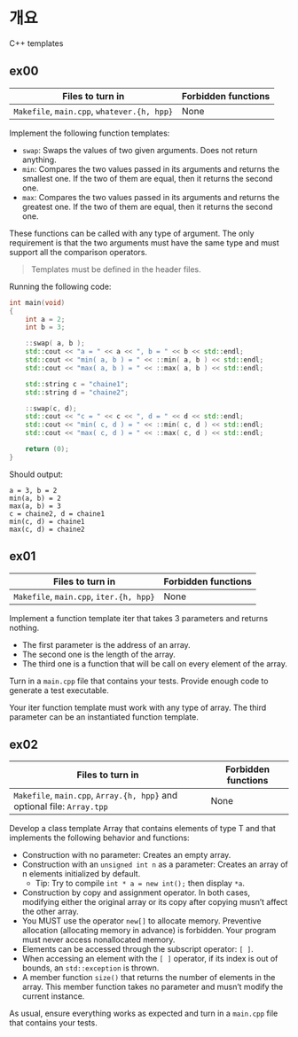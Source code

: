 # 개요

C++ templates

## ex00

|Files to turn in|Forbidden functions|
|----------------|-------------------|
|`Makefile`, `main.cpp`, `whatever.{h, hpp}`|None|

Implement the following function templates:

- `swap`: Swaps the values of two given arguments. Does not return anything.
- `min`: Compares the two values passed in its arguments and returns the smallest one. If the two of them are equal, then it returns the second one.
- `max`: Compares the two values passed in its arguments and returns the greatest one. If the two of them are equal, then it returns the second one.

These functions can be called with any type of argument. The only requirement is that the two arguments must have the same type and must support all the comparison operators.

> Templates must be defined in the header files.

Running the following code:

```cpp
int	main(void)
{
	int a = 2;
	int b = 3;

	::swap( a, b );
	std::cout << "a = " << a << ", b = " << b << std::endl;
	std::cout << "min( a, b ) = " << ::min( a, b ) << std::endl;
	std::cout << "max( a, b ) = " << ::max( a, b ) << std::endl;

	std::string c = "chaine1";
	std::string d = "chaine2";

	::swap(c, d);
	std::cout << "c = " << c << ", d = " << d << std::endl;
	std::cout << "min( c, d ) = " << ::min( c, d ) << std::endl;
	std::cout << "max( c, d ) = " << ::max( c, d ) << std::endl;

	return (0);
}
```

Should output:

```
a = 3, b = 2
min(a, b) = 2
max(a, b) = 3
c = chaine2, d = chaine1
min(c, d) = chaine1
max(c, d) = chaine2
```

## ex01

|Files to turn in|Forbidden functions|
|----------------|-------------------|
|`Makefile`, `main.cpp`, `iter.{h, hpp}`|None|

Implement a function template iter that takes 3 parameters and returns nothing.

- The first parameter is the address of an array.
- The second one is the length of the array.
- The third one is a function that will be call on every element of the array.

Turn in a `main.cpp` file that contains your tests. Provide enough code to generate a test executable.

Your iter function template must work with any type of array. The third parameter can be an instantiated function template.

## ex02

|Files to turn in|Forbidden functions|
|----------------|-------------------|
|`Makefile`, `main.cpp`, `Array.{h, hpp}` and optional file: `Array.tpp`|None|

Develop a class template Array that contains elements of type T and that implements the following behavior and functions:

- Construction with no parameter: Creates an empty array.
- Construction with an `unsigned int n` as a parameter: Creates an array of n elements initialized by default.
  - Tip: Try to compile `int * a = new int();` then display `*a`.
- Construction by copy and assignment operator. In both cases, modifying either the original array or its copy after copying musn’t affect the other array.
- You MUST use the operator `new[]` to allocate memory. Preventive allocation (allocating memory in advance) is forbidden. Your program must never access nonallocated memory.
- Elements can be accessed through the subscript operator: `[ ]`.
- When accessing an element with the `[ ]` operator, if its index is out of bounds, an `std::exception` is thrown.
- A member function `size()` that returns the number of elements in the array. This member function takes no parameter and musn’t modify the current instance.

As usual, ensure everything works as expected and turn in a `main.cpp` file that contains your tests.

